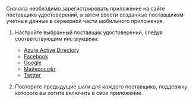 
Сначала необходимо зарегистрировать приложение на сайте поставщика удостоверений, а затем ввести созданные поставщиком учетные данные в серверной части мобильного приложения.

1. Настройте выбранный поставщик удостоверений, следуя соответствующим инструкциям:

   * [Azure Active Directory](../articles/app-service/app-service-mobile-how-to-configure-active-directory-authentication.md)
   * [Facebook](../articles/app-service/app-service-mobile-how-to-configure-facebook-authentication.md)
   * [Google](../articles/app-service/app-service-mobile-how-to-configure-google-authentication.md)
   * [Майкрософт](../articles/app-service/app-service-mobile-how-to-configure-microsoft-authentication.md)
   * [Twitter](../articles/app-service/app-service-mobile-how-to-configure-twitter-authentication.md)
2. Повторите предыдущие шаги для каждого поставщика, поддержку которого вы хотите включить в свое приложение.

<!-- URLs. -->
[Azure portal]: https://portal.azure.com/
